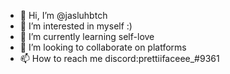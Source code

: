 - 👋 Hi, I’m @jasluhbtch
- 👀 I’m interested in myself :)
- 🌱 I’m currently learning self-love
- 💞️ I’m looking to collaborate on platforms
- 📫 How to reach me discord:prettiifaceee_#9361

<!---
jasluhbtch/jasluhbtch is a ✨ special ✨ repository because its `README.md` (this file) appears on your GitHub profile.
You can click the Preview link to take a look at your changes.
--->
